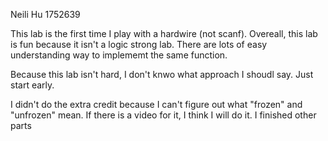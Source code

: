 Neili Hu 1752639

This lab is the first time I play with a hardwire (not scanf). Overeall, this lab is fun
because it isn't a logic strong lab. There are lots of easy understanding way to implememt
the same function. 

Because this lab isn't hard, I don't knwo what approach I shoudl say. Just start early.

I didn't do the extra credit because I can't figure out what "frozen" and "unfrozen" mean. 
If there is a video for it, I think I will do it. I finished other parts 
